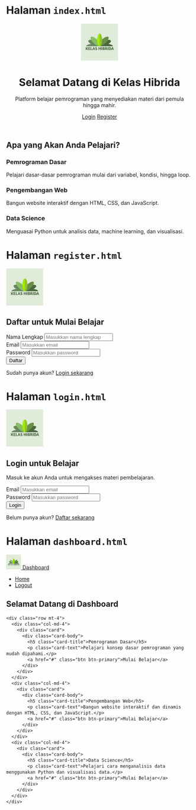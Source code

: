 # Halaman `index.html`

<!DOCTYPE html>
<html lang="en">
<head>
  <meta charset="UTF-8">
  <meta name="viewport" content="width=device-width, initial-scale=1.0">
  <title>Belajar Pemrograman - Halaman Awal</title>
  <link rel="stylesheet" href="https://stackpath.bootstrapcdn.com/bootstrap/4.5.2/css/bootstrap.min.css">
</head>
<body>
  <header class="bg-primary text-white text-center py-4">
    <img src="./images/logo.jpg" alt="Logo Belajar Pemrograman" width="100" class="mb-2 rounded-circle">
    <h1>Selamat Datang di Kelas Hibrida</h1>
    <p>Platform belajar pemrograman yang menyediakan materi dari pemula hingga mahir.</p>
    <div class="mt-3">
      <a href="login.html" class="btn btn-light mr-2">Login</a>
      <a href="register.html" class="btn btn-light">Register</a>
    </div>
  </header>

  <main class="container my-5">
    <h2 class="text-center">Apa yang Akan Anda Pelajari?</h2>
    <div class="row mt-4">
      <div class="col-md-4">
        <h3>Pemrograman Dasar</h3>
        <p>Pelajari dasar-dasar pemrograman mulai dari variabel, kondisi, hingga loop.</p>
      </div>
      <div class="col-md-4">
        <h3>Pengembangan Web</h3>
        <p>Bangun website interaktif dengan HTML, CSS, dan JavaScript.</p>
      </div>
      <div class="col-md-4">
        <h3>Data Science</h3>
        <p>Menguasai Python untuk analisis data, machine learning, dan visualisasi.</p>
      </div>
    </div>
  </main>
</body>
</html>

# Halaman `register.html`

<!DOCTYPE html>
<html lang="en">
<head>
  <meta charset="UTF-8">
  <meta name="viewport" content="width=device-width, initial-scale=1.0">
  <title>Register - Belajar Pemrograman</title>
  <link rel="stylesheet" href="https://stackpath.bootstrapcdn.com/bootstrap/4.5.2/css/bootstrap.min.css">
</head>
<body>
  <div class="container mt-5 text-center">
    <img src="./images/logo.jpg" alt="Logo Belajar Pemrograman" width="100" class="mb-2 rounded-circle">
    <h2>Daftar untuk Mulai Belajar</h2>
    <form action="dashboard.html" class="mx-auto" style="max-width: 400px;">
      <div class="form-group">
        <label for="name">Nama Lengkap</label>
        <input type="text" class="form-control" id="name" placeholder="Masukkan nama lengkap" required>
      </div>
      <div class="form-group">
        <label for="email">Email</label>
        <input type="email" class="form-control" id="email" placeholder="Masukkan email" required>
      </div>
      <div class="form-group">
        <label for="password">Password</label>
        <input type="password" class="form-control" id="password" placeholder="Masukkan password" required>
      </div>
      <button type="submit" class="btn btn-primary btn-block">Daftar</button>
      <p class="mt-3">Sudah punya akun? <a href="login.html">Login sekarang</a></p>
    </form>
  </div>
</body>
</html>

# Halaman `login.html`

<!DOCTYPE html>
<html lang="en">
<head>
  <meta charset="UTF-8">
  <meta name="viewport" content="width=device-width, initial-scale=1.0">
  <title>Login - Belajar Pemrograman</title>
  <link rel="stylesheet" href="https://stackpath.bootstrapcdn.com/bootstrap/4.5.2/css/bootstrap.min.css">
</head>
<body>
  <div class="container mt-5 text-center">
    <img src="./images/logo.jpg" alt="Logo Belajar Pemrograman" width="100" class="mb-2 rounded-circle">
    <h2>Login untuk Belajar</h2>
    <p>Masuk ke akun Anda untuk mengakses materi pembelajaran.</p>
    <form action="dashboard.html" class="mx-auto" style="max-width: 400px;">
      <div class="form-group">
        <label for="email">Email</label>
        <input type="email" class="form-control" id="email" placeholder="Masukkan email" required>
      </div>
      <div class="form-group">
        <label for="password">Password</label>
        <input type="password" class="form-control" id="password" placeholder="Masukkan password" required>
      </div>
      <button type="submit" class="btn btn-primary btn-block">Login</button>
      <p class="mt-3">Belum punya akun? <a href="register.html">Daftar sekarang</a></p>
    </form>
  </div>
</body>
</html>


# Halaman `dashboard.html`

<!DOCTYPE html>
<html lang="en">
<head>
  <meta charset="UTF-8">
  <meta name="viewport" content="width=device-width, initial-scale=1.0">
  <title>Dashboard - Belajar Pemrograman</title>
  <link rel="stylesheet" href="https://stackpath.bootstrapcdn.com/bootstrap/4.5.2/css/bootstrap.min.css">
</head>
<body>
  <nav class="navbar navbar-expand-lg navbar-dark bg-primary">
    <a class="navbar-brand" href="#">
      <img src="./images/logo.jpg" alt="Logo Belajar Pemrograman" width="40" class="mb-2 rounded-circle">
      Dashboard
    </a>
    <div class="collapse navbar-collapse" id="navbarNav">
      <ul class="navbar-nav ml-auto">
        <li class="nav-item">
          <a class="nav-link" href="index.html">Home</a>
        </li>
        <li class="nav-item">
          <a class="nav-link" href="login.html">Logout</a>
        </li>
      </ul>
    </div>
  </nav>

  <div class="container mt-5">
    <h2>Selamat Datang di Dashboard</h2>

    <div class="row mt-4">
      <div class="col-md-4">
        <div class="card">
          <div class="card-body">
            <h5 class="card-title">Pemrograman Dasar</h5>
            <p class="card-text">Pelajari konsep dasar pemrograman yang mudah dipahami.</p>
            <a href="#" class="btn btn-primary">Mulai Belajar</a>
          </div>
        </div>
      </div>
      <div class="col-md-4">
        <div class="card">
          <div class="card-body">
            <h5 class="card-title">Pengembangan Web</h5>
            <p class="card-text">Bangun website interaktif dan dinamis dengan HTML, CSS, dan JavaScript.</p>
            <a href="#" class="btn btn-primary">Mulai Belajar</a>
          </div>
        </div>
      </div>
      <div class="col-md-4">
        <div class="card">
          <div class="card-body">
            <h5 class="card-title">Data Science</h5>
            <p class="card-text">Pelajari cara menganalisis data menggunakan Python dan visualisasi data.</p>
            <a href="#" class="btn btn-primary">Mulai Belajar</a>
          </div>
        </div>
      </div>
    </div>
  </div>
</body>
</html>

